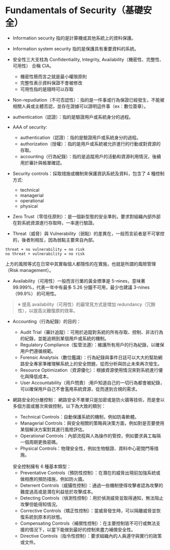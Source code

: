 # Fundamentals of Security（基礎安全）

- Information security 指的是計算機或其他系統上的資料保護。
- Information system security 指的是保護具有重要資料的系統。

- 安全性三大支柱為 Confidentiality, Integrity, Availability（機密性、完整性、可用性） 合稱 CIA。
    - 機密性簡而言之就是最小權限原則
    - 完整性表示資料保證不會被修改
    - 可用性指的是隨時可以存取

- Non-repudiation（不可否認性）：指的是一件事或行為保證已經發生，不能被相關人員或主體否認，並存在證據可以證明這件事（ex：數位簽章）。
- authentication（認證）：指的是驗證用戶或系統身分的過程。


- AAA of security:
    - authentication（認證）：指的是驗證用戶或系統身分的過程。
    - authorization（授權）：指的是用戶或系統被允許進行的行動或對資源的存取。
    - accounting（行為紀錄）：指的是追蹤用戶的活動和資源利用情況，後續用於審計與帳單確認。

- Security controls：採取措施或機制來保護資訊系統及資料，包含了 4 種控制方式:
    - technical
    - managerial
    - operational
    - physical


- Zero Trust（零信任原則）：是一個新型態的安全準則，要求對組織內部外部在對系統資源進行存取時，一率進行驗證。


- Threat（威脅）與 Vulnerability（弱點）的差異在，一般而言前者是不可掌控的，後者則相反，因為弱點主要來自內部。

```
threat + no vulnerability = no risk
no threat + vulnerability = no risk
```

上方的風險等式在日常中其實每個人都隱性的在實施，也就是所謂的風險管理（Risk management）。

- Availability（可用性）一般而言行業的黃金標準是 5-nines，意味著 99.999%，代表一年中有最多 5.26 分鐘不可用，最少也建議 3-nines （99.9%） 的可用性。


> ※ 提高 availability（可用性）的最常見方式是增加 redundancy（冗餘性），以提高災難復原的效率。

- Accounting（行為紀錄）的目的：
    - Audit Trial（審計追蹤）：可用於追蹤對系統的所有存取、控制、非法行為的紀錄，並能追朔到某個用戶或系統的機制。
    - Regulatory Compliance（監管法遵）：維護所有用戶的行為紀錄，以確保用戶們遵循規範。
    - Forensic Analytsis（數位鑑識）：行為紀錄與事件日誌可以大大的幫助網路安全專家準確理解系統上的安全問題，從而分析與防止未來再次發生。
    - Resource Optimization（資源優化）：根據資源使用情況來對系統進行優化與降低成本。
    - User Accountability（用戶問責）:用戶知道自己的一切行為都會被紀錄，可以確保用戶自己不會濫用系統資源，從而達到合規的需求。

- 網路安全的分層控制：
    網路安全不單單只是加密或是防火牆等技術，而是會以多個方面或層次來做控制，以下為大致的類別：
    
    - Technical Controls：自動保護系統的機制，例如防毒軟體。
    - Managerial Controls：與安全相關的策略與決策方面，例如對是否要使用某個解決方案對其進行風險評估。
    - Operational Controls：內部流程與人為操作的管控，例如要求員工每隔一個周期更換密碼。
    - Physical Controls：物理安全性，例如生物驗證、資料中心密閉門等措施。

    <br>
    安全控制擁有 6 種基本類型：

    - Preventative Controls（預防性控制）：在潛在的威脅出現前加強系統或做相應的預防措施，例如防火牆。
    - Deterrent Controls（威攝性控制）：通過一些機制使得攻擊者認為攻擊的難度過高或是潛在利益低於攻擊成本。
    - Detecting Controls（偵測性控制）：用於偵測威脅並取得通知，無法阻止攻擊但能得知情況。
    - Corrective Controls（矯正性控制）：當威脅發生時，可以隔離威脅並恢復系統到原本的狀態。
    - Compensating Controls（補償性控制）：在主要控制皆不可行或無法支援的情況下，以當下能做到最好的控制來盡力補償安全性。
    - Directive Controls（指令性控制）：要求組織內的人員遵守與實行的政策或文件。
